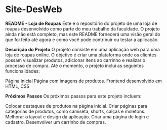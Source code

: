 # Site-DesWeb

**README - Loja de Roupas**
Este é o repositório do projeto de uma loja de roupas desenvolvido como parte do meu trabalho da faculdade. 
O projeto ainda não está completo, mas este README fornecerá uma visão geral do que foi feito até agora e como você pode contribuir ou testar a aplicação.

**Descrição do Projeto**
O projeto consiste em uma aplicação web para uma loja de roupas online. 
O objetivo é criar uma plataforma onde os clientes possam visualizar produtos, 
adicionar itens ao carrinho e realizar o processo de compra.
Até o momento, o projeto inclui as seguintes funcionalidades:

Página inicial
Página com imagens de produtos.
Frontend desenvolvido em HTML, CSS


**Próximos Passos**
Os próximos passos para este projeto incluem:

Colocar destaques de produtos na página inicial.
Criar páginas para categorias de produtos, como camiseta, shorts, calças e moletons.
Melhorar o layout e design da aplicação.
Criar uma página de login e cadastro.
Desenvolver um carrinho de compras.
